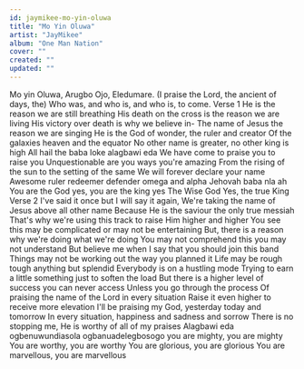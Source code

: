 ```yaml
---
id: jaymikee-mo-yin-oluwa
title: "Mo Yin Oluwa"
artist: "JayMikee"
album: "One Man Nation"
cover: ""
created: ""
updated: ""
---
```


Mo yin Oluwa, Arugbo Ojo, Eledumare.
(I praise the Lord, the ancient of days, the)
Who was, and who is, and who is, to come.
Verse 1
He is the reason we are still breathing
His death on the cross is the reason we are living
His victory over death is why we believe in-
The name of Jesus the reason we are singing
He is the God of wonder, the ruler and creator
Of the galaxies heaven and the equator
No other name is greater, no other king is high
All hail the baba loke alagbawi eda
We have come to praise you to raise you
Unquestionable are you ways you're amazing
From the rising of the sun to the setting of the same
We will forever declare your name
Awesome ruler redeemer defender omega and alpha Jehovah baba nla ah
You are the God yes, you are the king yes
The Wise God Yes, the true King
Verse 2
I've said it once but I will say it again,
We're taking the name of Jesus above all other name
Because He is the saviour the only true messiah
That's why we're using this track to raise Him higher and higher
You see this may be complicated or may not be entertaining
But, there is a reason why we're doing what we're doing
You may not comprehend this you may not understand
But believe me when I say that you should join this band
Things may not be working out the way you planned it
Life may be rough tough anything but splendid
Everybody is on a hustling mode
Trying to earn a little something just to soften the load
But there is a higher level of success you can never access
Unless you go through the process
Of praising the name of the Lord in every situation
Raise it even higher to receive more elevation
I'll be praising my God, yesterday today and tomorrow
In every situation, happiness and sadness and sorrow
There is no stopping me, He is worthy of all of my praises
Alagbawi eda ogbenuwundiasola ogbanuadelegbosogo
you are mighty, you are mighty
You are worthy, you are worthy
You are glorious, you are glorious
You are marvellous, you are marvellous